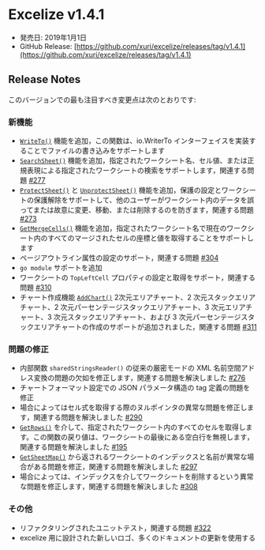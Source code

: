 # Excelize v1.4.1

* 発売日: 2019年1月1日
* GitHub Release: [https://github.com/xuri/excelize/releases/tag/v1.4.1](https://github.com/xuri/excelize/releases/tag/v1.4.1)

## Release Notes

このバージョンでの最も注目すべき変更点は次のとおりです:

### 新機能

* [`WriteTo()`](https://pkg.go.dev/github.com/360EntSecGroup-Skylar/excelize@v1.4.1#File.WriteTo#File.WriteTo) 機能を追加，この関数は、io.WriterTo インターフェイスを実装することでファイルの書き込みをサポートします
* [`SearchSheet()`](https://pkg.go.dev/github.com/360EntSecGroup-Skylar/excelize@v1.4.1#File.WriteTo#File.SearchSheet) 機能を追加，指定されたワークシート名、セル値、または正規表現による指定されたワークシートの検索をサポートします，関連する問題 [#277](github.com/xuri/excelize/issues/277)
* [`ProtectSheet()`](https://pkg.go.dev/github.com/360EntSecGroup-Skylar/excelize@v1.4.1#File.WriteTo#File.ProtectSheet) と [`UnprotectSheet()`](https://pkg.go.dev/github.com/360EntSecGroup-Skylar/excelize@v1.4.1#File.WriteTo#File.UnprotectSheet) 機能を追加，保護の設定とワークシートの保護解除をサポートして、他のユーザーがワークシート内のデータを誤ってまたは故意に変更、移動、または削除するのを防ぎます，関連する問題 [#273](github.com/xuri/excelize/issues/273)
* [`GetMergeCells()`](https://pkg.go.dev/github.com/360EntSecGroup-Skylar/excelize@v1.4.1#File.WriteTo#File.GetMergeCells) 機能を追加，指定されたワークシート名で現在のワークシート内のすべてのマージされたセルの座標と値を取得することをサポートします
* ページアウトライン属性の設定のサポート，関連する問題 [#304](github.com/xuri/excelize/issues/304)
* `go module` サポートを追加
* ワークシートの `TopLeftCell` プロパティの設定と取得をサポート，関連する問題 [#310](github.com/xuri/excelize/issues/310)
* チャート作成機能 [`AddChart()`](https://pkg.go.dev/github.com/360EntSecGroup-Skylar/excelize@v1.4.1#File.WriteTo#File.AddChart) 2次元エリアチャート、2 次元スタックエリアチャート、2 次元パーセンテージスタックエリアチャート、3 次元エリアチャート、3 次元スタックエリアチャート、および 3 次元パーセンテージスタックエリアチャートの作成のサポートが追加されました，関連する問題 [#311](github.com/xuri/excelize/issues/311)

### 問題の修正

* 内部関数 `sharedStringsReader()` の従来の厳密モードの XML 名前空間アドレス変換の問題の欠如を修正します，関連する問題を解決しました [#276](github.com/xuri/excelize/issues/276)
* チャートフォーマット設定での JSON パラメータ構造の tag 定義の問題を修正
* 場合によってはセル式を取得する際のヌルポインタの異常な問題を修正します，関連する問題を解決しました [#290](github.com/xuri/excelize/issues/290)
* [`GetRows()`](https://pkg.go.dev/github.com/360EntSecGroup-Skylar/excelize@v1.4.1#File.WriteTo#File.GetRows) を介して、指定されたワークシート内のすべてのセルを取得します。この関数の戻り値は、ワークシートの最後にある空白行を無視します，関連する問題を解決しました [#195](github.com/xuri/excelize/issues/195)
* [`GetSheetMap()`](https://pkg.go.dev/github.com/360EntSecGroup-Skylar/excelize@v1.4.1#File.WriteTo#File.GetSheetMap) から返されるワークシートのインデックスと名前が異常な場合がある問題を修正，関連する問題を解決しました [#297](github.com/xuri/excelize/issues/297)
* 場合によっては、インデックスを介してワークシートを削除するという異常な問題を修正します，関連する問題を解決しました [#308](github.com/xuri/excelize/issues/308)

### その他

* リファクタリングされたユニットテスト，関連する問題 [#322](github.com/xuri/excelize/issues/322)
* excelize 用に設計された新しいロゴ、多くのドキュメントの更新を使用する
